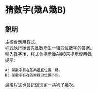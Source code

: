 # 猜數字(幾A幾B)  
## 說明  
主控台應用程式。  
程式執行後會先亂數產生一組四位數字的答案。  
輸入數字後，程式會提示幾A幾B來提示使用者。  
提示:  
``` 
A: 某數字有在答案裡且位置一樣。  
B: 某數字有在答案裡但位置不同。  
```
  
最後程式也會記錄玩家一共猜了幾次。
